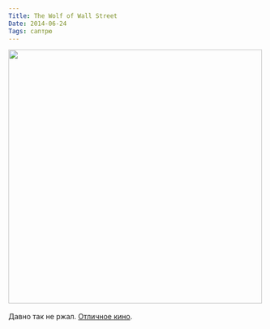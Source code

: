 ```yaml
---
Title: The Wolf of Wall Street
Date: 2014-06-24
Tags: саптрю
---
```


<div class="text"><img src="https://dl.dropboxusercontent.com/u/140528/site/the-wolf-of-wall-st.jpg" width="500" /><br /><br />
Давно так не ржал. <a href="http://www.imdb.com/title/tt0993846/">Отличное кино</a>.</div>
